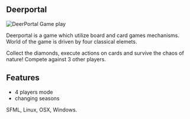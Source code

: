 Deerportal
-----------

![DeerPortal Game play](https://bluszcz.net/projects/games/deerportal/deerportal-game-about-how-human-can-be-upgraded-to-the-deer_094.png/@@images/image.png)

Deerportal is a game which utilize  board and card games mechanisms. World of the game is driven by four classical elemets.


Collect the diamonds, execute actions on cards and survive the chaos of nature! Compete against 3 other players.

Features
--------

* 4 players mode
* changing seasons


SFML, Linux, OSX, Windows.
